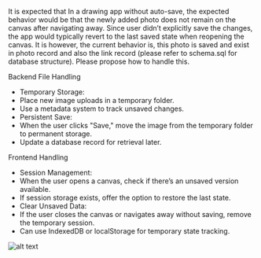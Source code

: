 It is expected that In a drawing app without auto-save, the expected behavior would be that the newly added photo does not remain on the canvas after navigating away. Since user didn’t explicitly save the changes, the app would typically revert to the last saved state when reopening the canvas. It is however, the current behavior is, this photo is saved and exist in photo record and also the link record (please refer to schema.sql for database structure). Please propose how to handle this.

Backend File Handling

- Temporary Storage:
- Place new image uploads in a temporary folder.
- Use a metadata system to track unsaved changes.
- Persistent Save:
- When the user clicks "Save," move the image from the temporary folder to permanent storage.
- Update a database record for retrieval later.

Frontend Handling

- Session Management:
- When the user opens a canvas, check if there’s an unsaved version available.
- If session storage exists, offer the option to restore the last state.
- Clear Unsaved Data:
- If the user closes the canvas or navigates away without saving, remove the temporary session.
- Can use IndexedDB or localStorage for temporary state tracking.

![alt text](image.png)
